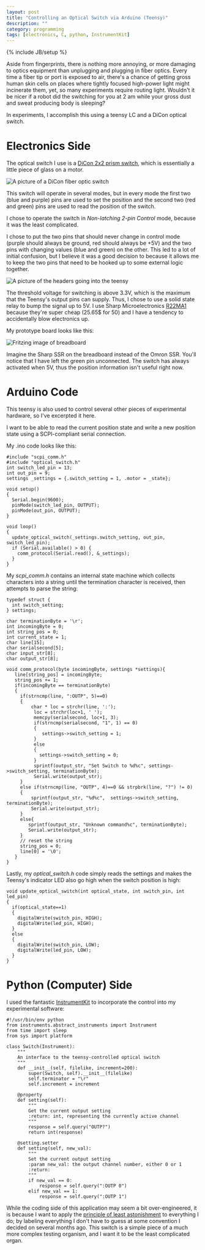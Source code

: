 ```yaml
---
layout: post
title: "Controlling an Optical Switch via Arduino (Teensy)"
description: ""
category: programming
tags: [electronics, C, python, InstrumentKit]
---
```

{% include JB/setup %}

Aside from fingerprints, there is nothing more annoying, or more damaging to optics equipment than unplugging and
plugging in fiber optics. Every time a fiber tip or port is exposed to air, there's a chance of getting gross human skin
 cells on places where tightly focused high-power light might incinerate them, yet, so many experiments require routing
 light. Wouldn't it be nicer if a robot did the switching for you at 2 am while your gross dust and sweat producing body
  is sleeping?

In experiments, I accomplish this using a teensy LC and a DiCon optical switch.

Electronics Side
================

The optical switch I use is a [DiCon 2x2 prism switch](http://www.diconfiberoptics.com/products/scd0009/scd0009f.pdf),
which is essentially a little piece of glass on a motor.

![A picture of a DiCon fiber optic switch](https://raw.githubusercontent.com/CatherineH/CatherineH.github.io/master/_posts/images/dicon_switch.jpg)

This switch will operate in several modes, but in every mode the first two (blue and purple) pins are used to set the
position and the second two (red and green) pins are used to read the position of the switch.

I chose to operate the switch in *Non-latching 2-pin Control* mode, because it was the least complicated.

I chose to put the two pins that should never change in control mode (purple should always be ground, red should always
be +5V) and the two pins with changing values (blue and green) on the other. This led to a lot of initial confusion, but
 I believe it was a good decision to because it allows me to keep the two pins that need to be hooked up to some external logic together.

![A picture of the headers going into the teensy](https://raw.githubusercontent.com/CatherineH/CatherineH.github.io/master/_posts/images/teensy_switch.jpg)

The threshold voltage for switching is above 3.3V, which is the maximum that the Teensy's output pins can supply. Thus,
I chose to use a solid state relay to bump the signal up to 5V. I use Sharp Microelectronics
[R22MA1](http://www.digikey.com/product-detail/en/sharp-microelectronics/PR22MA11NTZF/425-2602-5-ND/856883) because
they're super cheap (25.65$ for 50) and I have a tendency to accidentally blow electronics up.

My prototype board looks like this:

![Fritzing image of breadboard](https://raw.githubusercontent.com/CatherineH/CatherineH.github.io/master/_posts/images/switch_bb.png)

Imagine the Sharp SSR on the breadboard instead of the Omron SSR. You'll notice that I have left the green pin
unconnected. The switch has always activated when 5V, thus the position information isn't useful right now.

Arduino Code
============

This teensy is also used to control several other pieces of experimental hardware, so I've excerpted it here.

I want to be able to read the current position state and write a new position state using a SCPI-compliant serial
connection.

My .ino code looks like this:

```
#include "scpi_comm.h"
#include "optical_switch.h"
int switch_led_pin = 13;
int out_pin = 9;
settings _settings = {.switch_setting = 1, .motor = _state};

void setup()
{
  Serial.begin(9600);
  pinMode(switch_led_pin, OUTPUT);
  pinMode(out_pin, OUTPUT);
}

void loop()
{
  update_optical_switch(_settings.switch_setting, out_pin, switch_led_pin);
  if (Serial.available() > 0) {
    comm_protocol(Serial.read(), &_settings);
  }
}
```

My *scpi_comm.h* contains an internal state machine which collects characters into a string until the termination
character is received, then attempts to parse the string:

```
typedef struct {
  int switch_setting;
} settings;

char terminationByte = '\r';
int incomingByte = 0;
int string_pos = 0;
int current_state = 1;
char line[15];
char serialsecond[5];
char input_str[8];
char output_str[8];

void comm_protocol(byte incomingByte, settings *settings){
   line[string_pos] = incomingByte;
   string_pos += 1;
   if(incomingByte == terminationByte)
   {
     if(strncmp(line, ":OUTP", 5)==0)
     {
         char * loc = strchr(line, ':');
          loc = strchr(loc+1, ' ');
          memcpy(serialsecond, loc+1, 3);
          if(strncmp(serialsecond, "1", 1) == 0)
          {
             settings->switch_setting = 1;
          }
          else
          {
            settings->switch_setting = 0;
          }
          sprintf(output_str, "Set Switch to %d%c", settings->switch_setting, terminationByte);
          Serial.write(output_str);
     }
     else if(strncmp(line, "OUTP", 4)==0 && strpbrk(line, "?") != 0)
     {
         sprintf(output_str, "%d%c",  settings->switch_setting, terminationByte);
         Serial.write(output_str);
     }
     else{
        sprintf(output_str, "Unknown command%c", terminationByte);
        Serial.write(output_str);
     }
     // reset the string
     string_pos = 0;
     line[0] = '\0';
   }
}
```

Lastly, my *optical_switch.h* code simply reads the settings and makes the Teensy's indicator LED also go high when the
switch position is high:

```
void update_optical_switch(int optical_state, int switch_pin, int led_pin)
{
  if(optical_state==1)
  {
    digitalWrite(switch_pin, HIGH);
    digitalWrite(led_pin, HIGH);
  }
  else
  {
    digitalWrite(switch_pin, LOW);
    digitalWrite(led_pin, LOW);
  }
}
```


Python (Computer) Side
======================

I used the fantastic [InstrumentKit](https://github.com/Galvant/InstrumentKit) to incorporate the control into my
experimental software:

```
#!/usr/bin/env python
from instruments.abstract_instruments import Instrument
from time import sleep
from sys import platform

class Switch(Instrument):
    """
    An interface to the teensy-controlled optical switch
    """
    def __init__(self, filelike, increment=200):
        super(Switch, self).__init__(filelike)
        self.terminator = "\r"
        self.increment = increment

    @property
    def setting(self):
        """
        Get the current output setting
        :return: int, representing the currently active channel
        """
        response = self.query("OUTP?")
        return int(response)

    @setting.setter
    def setting(self, new_val):
        """
        Set the current output setting
        :param new_val: the output channel number, either 0 or 1
        :return:
        """
        if new_val == 0:
            response = self.query(":OUTP 0")
        elif new_val == 1:
            response = self.query(":OUTP 1")
```

While the coding side of this application may seem a bit over-engineered, it is because I want to apply the
[principle of least astonishment](https://en.wikipedia.org/wiki/Principle_of_least_astonishment) to everything I do; by
labeling everything I don't have to guess at some convention I decided on several months ago. This switch is a simple
piece of a much more complex testing organism, and I want it to be the least complicated organ.

